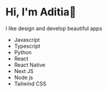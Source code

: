 # Hi, I'm Aditia👋
I like design and develop beautiful apps

* Javascript
* Typescript
* Python
* React
* React Native
* Next JS
* Node js
* Tailwind CSS

